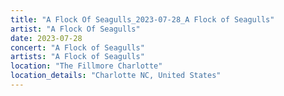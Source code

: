 ```yaml
---
title: "A Flock Of Seagulls_2023-07-28_A Flock of Seagulls"
artist: "A Flock Of Seagulls"
date: 2023-07-28
concert: "A Flock of Seagulls"
artists: "A Flock of Seagulls"
location: "The Fillmore Charlotte"
location_details: "Charlotte NC, United States"
---
```

